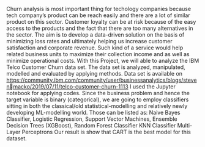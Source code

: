 
Churn analysis is most important thing for techology companies because tech company’s product can be reach easily and there are a lot of similar product on this sector. Customer loyalty can be at risk because of the easy access to the products and the fact that there are too many alternatives in the sector. The aim is to develop a data-driven solution on the basis of minimizing loss rates and ultimately helping us increase customer satisfaction and corporate revenue. Such kind of a service would help related business units to maximize their collection income and as well as minimize operational costs. With this Project, we will able to analyze the IBM Telco Customer Churn data set. The data set is analyzed, manipulated, modelled and evaluated by applying methods.
Data set is available on 
https://community.ibm.com/community/user/businessanalytics/blogs/stevenmacko/2019/07/11/telco-customer-churn-1113 
I used the Jupyter notebook for applying codes.
Since the business problem and hence the target variable is binary (categorical), we are going to 
employ classifiers sitting in both the classical/old statistical-modelling and relatively newly developing 
ML-modelling world. Those can be listed as:
Naive Bayes Classifier,
Logistic Regression,
Support Vector Machines,
Ensemble Decision Trees (XGBoost),
Random Forest Classifier
KNN Classifier
Multi-Layer Perceptrons
Our result is show that CART is the best model for this dataset.
